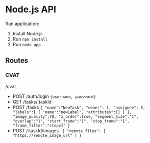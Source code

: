 # Node.js API

Run application:
1. Install Node.js
2. Run `npm install`
3. Run `node app`


## Routes

### CVAT
/cvat

+ POST /auth/login `{username, password}`
+ GET /tasks/:taskId
+ POST /tasks `{
  "name":"NewTask",
    "owner": 1,
    "assignee": 5,
    "labels":[
        {
            "name":"newLabel",
            "attributes":[]
        }
    ],
    "image_quality":70,
    "z_order":true,
    "segment_size":"1",
    "overlap":"1",
    "start_frame":"1",
    "stop_frame":"1",
    "frame_filter":"step=1"
  }`
+ POST /:taskId/images `
    {
      "remote_files": [
        "https://remote_image_url"
      ]
    }`